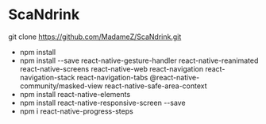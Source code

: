 # ScaNdrink

git clone https://github.com/MadameZ/ScaNdrink.git

- npm install
- npm install --save react-native-gesture-handler react-native-reanimated react-native-screens react-native-web react-navigation react-navigation-stack react-navigation-tabs   @react-native-community/masked-view react-native-safe-area-context
- npm install react-native-elements
- npm install react-native-responsive-screen --save
- npm i react-native-progress-steps
 
